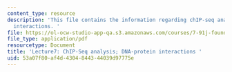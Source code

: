 ```yaml
---
content_type: resource
description: 'This file contains the information regarding chIP-seq analysis; DNA-protein
  interactions. '
file: https://ol-ocw-studio-app-qa.s3.amazonaws.com/courses/7-91j-foundations-of-computational-and-systems-biology-spring-2014/53a07f80af4d4304844344039d97775e_MIT7_91JS14_Lecture7.pdf
file_type: application/pdf
resourcetype: Document
title: 'Lecture7: ChIP-Seq analysis; DNA-protein interactions '
uid: 53a07f80-af4d-4304-8443-44039d97775e
---
```

